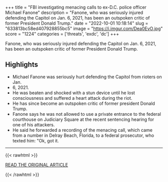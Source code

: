 +++
title = "FBI investigating menacing calls to ex-D.C. police officer Michael Fanone"
description = "Fanone, who was seriously injured defending the Capitol on Jan. 6, 2021, has been an outspoken critic of former President Donald Trump."
date = "2022-10-01 10:18:14"
slug = "633813bc58ed407928855bc5"
image = "https://i.imgur.com/Dea0EvO.jpg"
score = "1224"
categories = ['threats', 'exdc', 'dc']
+++

Fanone, who was seriously injured defending the Capitol on Jan. 6, 2021, has been an outspoken critic of former President Donald Trump.

## Highlights

- Michael Fanone was seriously hurt defending the Capitol from rioters on Jan.
- 6, 2021.
- He was beaten and shocked with a stun device until he lost consciousness and suffered a heart attack during the riot.
- He has since become an outspoken critic of former president Donald Trump.
- Fanone says he was not allowed to use a private entrance to the federal courthouse on Judiciary Square at the recent sentencing hearing for one of his attackers.
- He said he forwarded a recording of the menacing call, which came from a number in Delray Beach, Florida, to a federal prosecutor, who texted him: "Ok, got it.

---

{{< rawhtml >}}
  <p class="article-category">
    <a target="_blank" href="https://www.washingtonpost.com/dc-md-va/2022/09/30/fanone-threats-fbi-investigation/">READ THE ORIGINAL ARTICLE</a>
  </p>
{{< /rawhtml >}}
